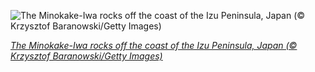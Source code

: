 
![The Minokake-Iwa rocks off the coast of the Izu Peninsula, Japan (© Krzysztof Baranowski/Getty Images)](https://cn.bing.com//th?id=OHR.MinokakeRocks_EN-US9026307089_1920x1080.jpg&rf=LaDigue_1920x1080.jpg&pid=hp)

*[The Minokake-Iwa rocks off the coast of the Izu Peninsula, Japan (© Krzysztof Baranowski/Getty Images)](https://www.bing.com/search?q=marine+day+japan&form=hpcapt&filters=HpDate%3a%2220210722_0700%22)*
